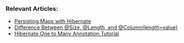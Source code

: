 
### Relevant Articles: 

- [Persisting Maps with Hibernate](https://www.baeldung.com/hibernate-persisting-maps)
- [Difference Between @Size, @Length, and @Column(length=value)](https://www.baeldung.com/jpa-size-length-column-differences)
- [Hibernate One to Many Annotation Tutorial](http://www.baeldung.com/hibernate-one-to-many)